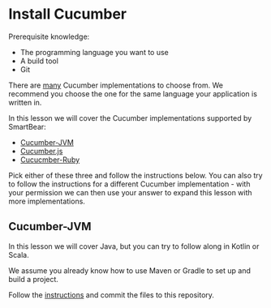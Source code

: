 # Install Cucumber

Prerequisite knowledge:
* The programming language you want to use
* A build tool
* Git

There are [many]() Cucumber implementations to choose from.
We recommend you choose the one for the same language your application is written in.

In this lesson we will cover the Cucumber implementations supported by
SmartBear:

* [Cucumber-JVM]()
* [Cucumber.js]()
* [Cucucmber-Ruby]()

Pick either of these three and follow the instructions below.
You can also try to follow the instructions for a different
Cucumber implementation - with your permission we can then
use your answer to expand this lesson with more implementations.

## Cucumber-JVM

In this lesson we will cover Java, but you can try to follow along
in Kotlin or Scala.

We assume you already know how to use Maven or Gradle to set up
and build a project.

Follow the [instructions]() and commit the files to this repository.
